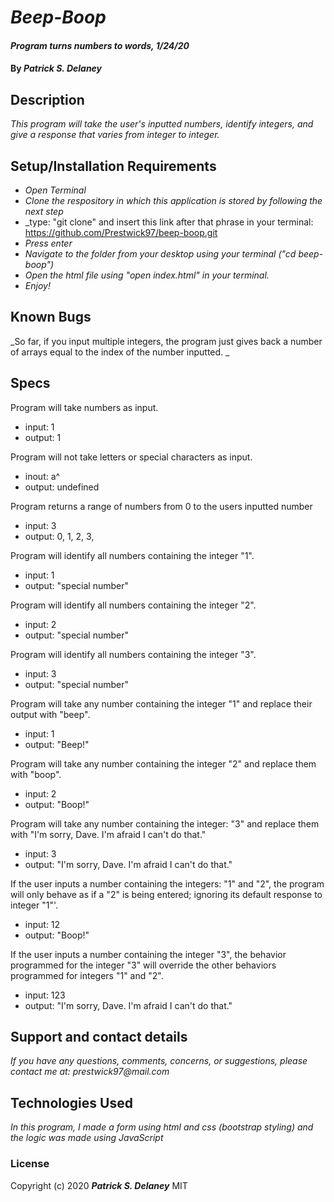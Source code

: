 # _Beep-Boop_

#### _Program turns numbers to words, 1/24/20_

#### By _**Patrick S. Delaney**_

## Description

_This program will take the user's inputted numbers, identify integers, and give a response that varies from integer to integer._

## Setup/Installation Requirements

* _Open Terminal_
* _Clone the respository in which this application is stored by following the next step_
* _type: "git clone" and insert this link after that phrase in your terminal: https://github.com/Prestwick97/beep-boop.git
* _Press enter_
* _Navigate to the folder from your desktop using your terminal ("cd beep-boop")_
* _Open the html file using "open index.html" in your terminal._
* _Enjoy!_

## Known Bugs

_So far, if you input multiple integers, the program just gives back a number of arrays equal to the index of the number inputted. _

## Specs

Program will take numbers as input.
* input: 1
* output: 1

Program will not take letters or special characters as input.
* inout: a^
* output: undefined

Program returns a range of numbers from 0 to the users inputted number
* input: 3
* output: 0, 1, 2, 3,

Program will identify all numbers containing the integer "1".
* input: 1
* output: "special number"

Program will identify all numbers containing the integer "2".
* input: 2 
* output: "special number"

Program will identify all numbers containing the integer "3".
* input: 3
* output: "special number"

Program will take any number containing the integer "1" and replace their output with "beep".
* input: 1
* output: "Beep!"

Program will take any number containing the integer "2" and replace them with "boop".
* input: 2
* output: "Boop!"

Program will take any number containing the integer: "3" and replace them with "I'm sorry, Dave. I'm afraid I can't do that."
* input: 3
* output: "I'm sorry, Dave. I'm afraid I can't do that."

If the user inputs a number containing the integers: "1" and "2", the program will only behave as if a "2" is being entered; ignoring its default response to integer "1"'.
* input: 12
* output: "Boop!"

If the user inputs a number containing the integer "3", the behavior programmed for the integer "3" will override the other behaviors programmed for integers "1" and "2".
* input: 123
* output: "I'm sorry, Dave. I'm afraid I can't do that."

## Support and contact details

_If you have any questions, comments, concerns, or suggestions, please contact me at: prestwick97@mail.com_

## Technologies Used

_In this program, I made a form using html and css (bootstrap styling) and the logic was made using JavaScript_

### License


Copyright (c) 2020 **_Patrick S. Delaney_** MIT
